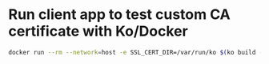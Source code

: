 # Run client app to test custom CA certificate with Ko/Docker

```sh
docker run --rm --network=host -e SSL_CERT_DIR=/var/run/ko $(ko build --local)
```
